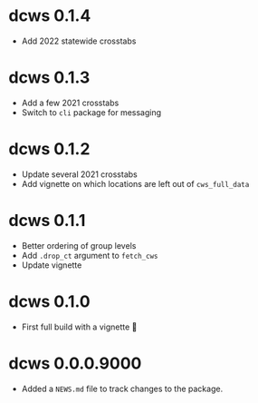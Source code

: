 # dcws 0.1.4
* Add 2022 statewide crosstabs

# dcws 0.1.3
* Add a few 2021 crosstabs
* Switch to `cli` package for messaging

# dcws 0.1.2
* Update several 2021 crosstabs
* Add vignette on which locations are left out of `cws_full_data`

# dcws 0.1.1
* Better ordering of group levels
* Add `.drop_ct` argument to `fetch_cws`
* Update vignette

# dcws 0.1.0

* First full build with a vignette :tada:

# dcws 0.0.0.9000

* Added a `NEWS.md` file to track changes to the package.
